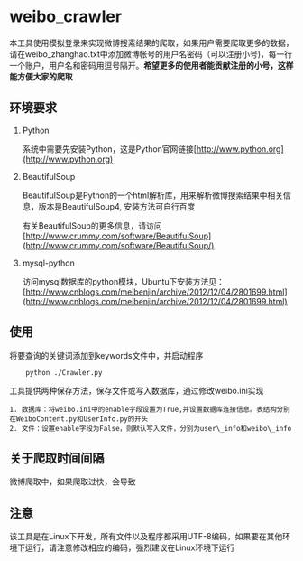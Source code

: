 weibo_crawler
=============

本工具使用模拟登录来实现微博搜索结果的爬取，如果用户需要爬取更多的数据，请在weibo\_zhanghao.txt中添加微博帐号的用户名密码（可以注册小号)，每一行一个账户，用户名和密码用逗号隔开。**希望更多的使用者能贡献注册的小号，这样能方便大家的爬取**

环境要求
----------------------
1. Python

    系统中需要先安装Python，这是Python官网链接[http://www.python.org](http://www.python.org)
    
2. BeautifulSoup

    BeautifulSoup是Python的一个html解析库，用来解析微博搜索结果中相关信息，版本是BeautifulSoup4, 安装方法可自行百度
    
    有关BeautifulSoup的更多信息，请访问[http://www.crummy.com/software/BeautifulSoup](http://www.crummy.com/software/BeautifulSoup/)

3. mysql-python
    
    访问mysql数据库的python模块，Ubuntu下安装方法见：[http://www.cnblogs.com/meibenjin/archive/2012/12/04/2801699.html](http://www.cnblogs.com/meibenjin/archive/2012/12/04/2801699.html)


使用
-----------------------
将要查询的关键词添加到keywords文件中，并启动程序

        python ./Crawler.py
工具提供两种保存方法，保存文件或写入数据库，通过修改weibo.ini实现

    1. 数据库：将weibo.ini中的enable字段设置为True,并设置数据库连接信息。表结构分别在WeiboContent.py和UserInfo.py的开头
    2. 文件：设置enable字段为False，则默认写入文件，分别为user\_info和weibo\_info

关于爬取时间间隔
----------------------
微博爬取中，如果爬取过快，会导致

注意
----------------------

该工具是在Linux下开发，所有文件以及程序都采用UTF-8编码，如果要在其他环境下运行，请注意修改相应的编码，强烈建议在Linux环境下运行



